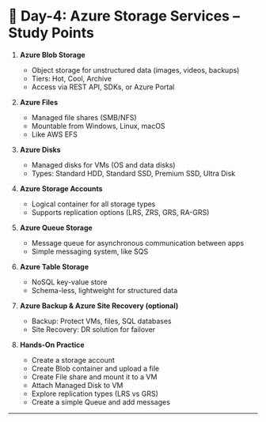 # 📘 **Day-4: Azure Storage Services – Study Points**

1. **Azure Blob Storage**

   * Object storage for unstructured data (images, videos, backups)
   * Tiers: Hot, Cool, Archive
   * Access via REST API, SDKs, or Azure Portal

2. **Azure Files**

   * Managed file shares (SMB/NFS)
   * Mountable from Windows, Linux, macOS
   * Like AWS EFS

3. **Azure Disks**

   * Managed disks for VMs (OS and data disks)
   * Types: Standard HDD, Standard SSD, Premium SSD, Ultra Disk

4. **Azure Storage Accounts**

   * Logical container for all storage types
   * Supports replication options (LRS, ZRS, GRS, RA-GRS)

5. **Azure Queue Storage**

   * Message queue for asynchronous communication between apps
   * Simple messaging system, like SQS

6. **Azure Table Storage**

   * NoSQL key-value store
   * Schema-less, lightweight for structured data

7. **Azure Backup & Azure Site Recovery (optional)**

   * Backup: Protect VMs, files, SQL databases
   * Site Recovery: DR solution for failover

8. **Hands-On Practice**

   * Create a storage account
   * Create Blob container and upload a file
   * Create File share and mount it to a VM
   * Attach Managed Disk to VM
   * Explore replication types (LRS vs GRS)
   * Create a simple Queue and add messages

---